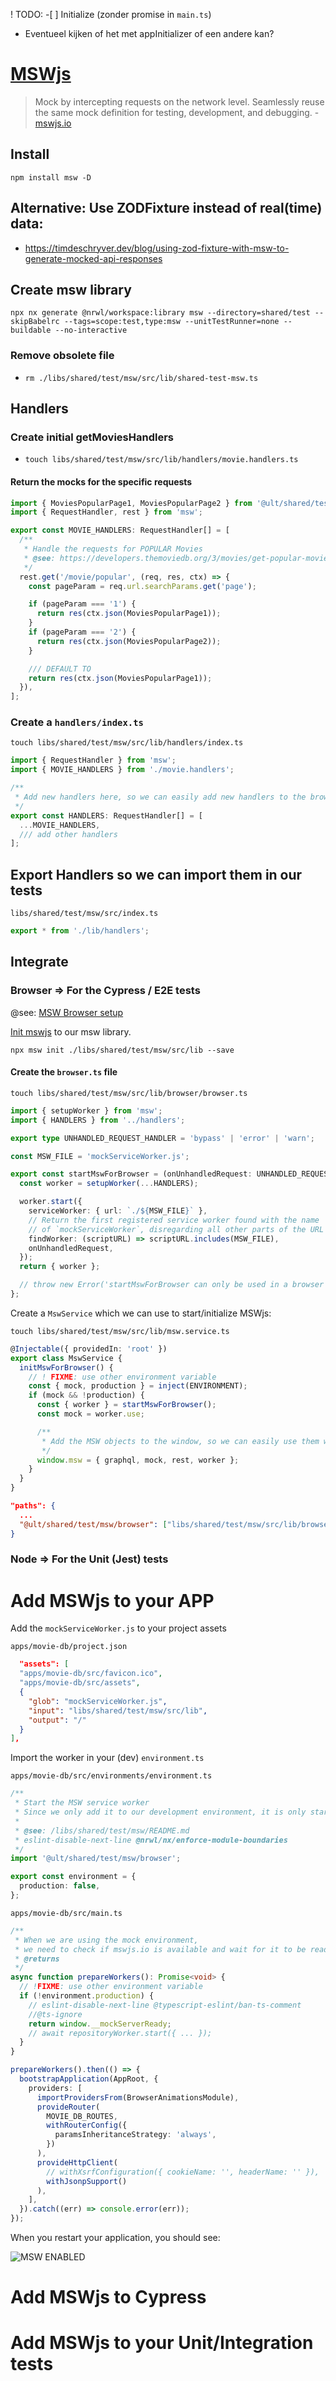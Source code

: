 ! TODO: -[ ] Initialize (zonder promise in `main.ts`)

- Eventueel kijken of het met appInitializer of een andere kan?

# [MSWjs](https://mswjs.io/)

> Mock by intercepting requests on the network level. Seamlessly reuse the same mock definition for testing, development, and debugging. - [mswjs.io](https://mswjs.io/)

## Install

```console
npm install msw -D
```

## Alternative: Use ZODFixture instead of real(time) data:

- https://timdeschryver.dev/blog/using-zod-fixture-with-msw-to-generate-mocked-api-responses

## Create msw library

```console
npx nx generate @nrwl/workspace:library msw --directory=shared/test --skipBabelrc --tags=scope:test,type:msw --unitTestRunner=none --buildable --no-interactive
```

### Remove obsolete file

- `rm ./libs/shared/test/msw/src/lib/shared-test-msw.ts`

## Handlers

### Create initial getMoviesHandlers

- `touch libs/shared/test/msw/src/lib/handlers/movie.handlers.ts`

#### Return the mocks for the specific requests

```ts
import { MoviesPopularPage1, MoviesPopularPage2 } from '@ult/shared/test/mocks';
import { RequestHandler, rest } from 'msw';

export const MOVIE_HANDLERS: RequestHandler[] = [
  /**
   * Handle the requests for POPULAR Movies
   * @see: https://developers.themoviedb.org/3/movies/get-popular-movies
   */
  rest.get('/movie/popular', (req, res, ctx) => {
    const pageParam = req.url.searchParams.get('page');

    if (pageParam === '1') {
      return res(ctx.json(MoviesPopularPage1));
    }
    if (pageParam === '2') {
      return res(ctx.json(MoviesPopularPage2));
    }

    /// DEFAULT TO
    return res(ctx.json(MoviesPopularPage1));
  }),
];
```

### Create a `handlers/index.ts`

```
touch libs/shared/test/msw/src/lib/handlers/index.ts
```

```ts
import { RequestHandler } from 'msw';
import { MOVIE_HANDLERS } from './movie.handlers';

/**
 * Add new handlers here, so we can easily add new handlers to the browser and server
 */
export const HANDLERS: RequestHandler[] = [
  ...MOVIE_HANDLERS,
  /// add other handlers
];
```

## Export Handlers so we can import them in our tests

`libs/shared/test/msw/src/index.ts`

```ts
export * from './lib/handlers';
```

## Integrate

### Browser => For the Cypress / E2E tests

@see: [MSW Browser setup](https://mswjs.io/docs/getting-started/integrate/browser)

[Init mswjs](https://mswjs.io/docs/cli/init) to our msw library.

```
npx msw init ./libs/shared/test/msw/src/lib --save
```

#### Create the `browser.ts` file

`touch libs/shared/test/msw/src/lib/browser/browser.ts`

```ts
import { setupWorker } from 'msw';
import { HANDLERS } from '../handlers';

export type UNHANDLED_REQUEST_HANDLER = 'bypass' | 'error' | 'warn';

const MSW_FILE = 'mockServiceWorker.js';

export const startMswForBrowser = (onUnhandledRequest: UNHANDLED_REQUEST_HANDLER = 'bypass') => {
  const worker = setupWorker(...HANDLERS);

  worker.start({
    serviceWorker: { url: `./${MSW_FILE}` },
    // Return the first registered service worker found with the name
    // of `mockServiceWorker`, disregarding all other parts of the URL
    findWorker: (scriptURL) => scriptURL.includes(MSW_FILE),
    onUnhandledRequest,
  });
  return { worker };

  // throw new Error('startMswForBrowser can only be used in a browser context');
};
```

Create a `MswService` which we can use to start/initialize MSWjs:

```
touch libs/shared/test/msw/src/lib/msw.service.ts
```

```ts
@Injectable({ providedIn: 'root' })
export class MswService {
  initMswForBrowser() {
    // ! FIXME: use other environment variable
    const { mock, production } = inject(ENVIRONMENT);
    if (mock && !production) {
      const { worker } = startMswForBrowser();
      const mock = worker.use;

      /**
       * Add the MSW objects to the window, so we can easily use them with Cypress
       */
      window.msw = { graphql, mock, rest, worker };
    }
  }
}
```

```json
"paths": {
  ...
  "@ult/shared/test/msw/browser": ["libs/shared/test/msw/src/lib/browser/index.ts"],
}
```

### Node => For the Unit (Jest) tests

# Add MSWjs to your APP

Add the `mockServiceWorker.js` to your project assets

`apps/movie-db/project.json`

```json
  "assets": [
  "apps/movie-db/src/favicon.ico",
  "apps/movie-db/src/assets",
  {
    "glob": "mockServiceWorker.js",
    "input": "libs/shared/test/msw/src/lib",
    "output": "/"
  }
],
```

Import the worker in your (dev) `environment.ts`

`apps/movie-db/src/environments/environment.ts`

```ts
/**
 * Start the MSW service worker
 * Since we only add it to our development environment, it is only started here
 *
 * @see: /libs/shared/test/msw/README.md
 * eslint-disable-next-line @nrwl/nx/enforce-module-boundaries
 */
import '@ult/shared/test/msw/browser';

export const environment = {
  production: false,
};
```

`apps/movie-db/src/main.ts`

```ts
/**
 * When we are using the mock environment,
 * we need to check if mswjs.io is available and wait for it to be ready.
 * @returns
 */
async function prepareWorkers(): Promise<void> {
  // !FIXME: use other environment variable
  if (!environment.production) {
    // eslint-disable-next-line @typescript-eslint/ban-ts-comment
    //@ts-ignore
    return window.__mockServerReady;
    // await repositoryWorker.start({ ... });
  }
}

prepareWorkers().then(() => {
  bootstrapApplication(AppRoot, {
    providers: [
      importProvidersFrom(BrowserAnimationsModule),
      provideRouter(
        MOVIE_DB_ROUTES,
        withRouterConfig({
          paramsInheritanceStrategy: 'always',
        })
      ),
      provideHttpClient(
        // withXsrfConfiguration({ cookieName: '', headerName: '' }),
        withJsonpSupport()
      ),
    ],
  }).catch((err) => console.error(err));
});
```

When you restart your application, you should see:

![MSW ENABLED](./img/msw-enabled.png 'MSW Enabled')

# Add MSWjs to Cypress

# Add MSWjs to your Unit/Integration tests

